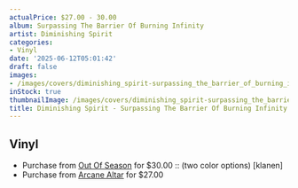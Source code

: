 ```yaml
---
actualPrice: $27.00 - 30.00
album: Surpassing The Barrier Of Burning Infinity
artist: Diminishing Spirit
categories:
- Vinyl
date: '2025-06-12T05:01:42'
draft: false
images:
- /images/covers/diminishing_spirit-surpassing_the_barrier_of_burning_infinity.jpg
inStock: true
thumbnailImage: /images/covers/diminishing_spirit-surpassing_the_barrier_of_burning_infinity-thumb.jpg
title: Diminishing Spirit - Surpassing The Barrier Of Burning Infinity
---
```


## Vinyl
* Purchase from [Out Of Season](https://www.outofseasonlabel.com/products/diminishing-spirit-vinyl-lp-two-color-options) for $30.00 :: (two color options) [klanen]
* Purchase from [Arcane Altar](https://arcanealtar.bigcartel.com/product/diminishing-spirit-surpassing-the-barrier-of-burning-infinity-12-lp) for $27.00

